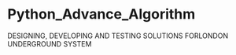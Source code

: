 # Python_Advance_Algorithm

DESIGNING, DEVELOPING AND TESTING SOLUTIONS FORLONDON UNDERGROUND SYSTEM
